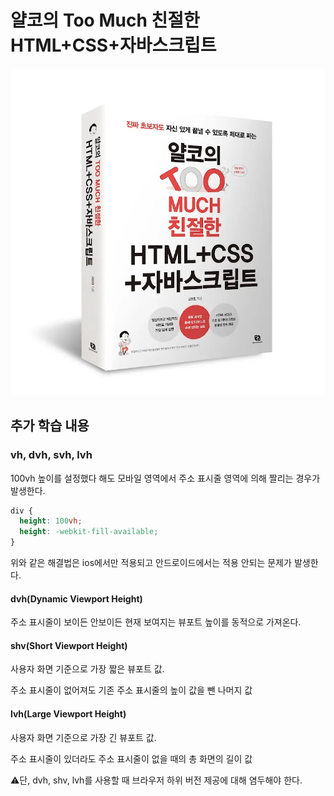 # 얄코의 Too Much 친절한 HTML+CSS+자바스크립트

![Book Image](../_asset/book.webp)

## 추가 학습 내용

### vh, dvh, svh, lvh

100vh 높이를 설정했다 해도 모바일 영역에서 주소 표시줄 영역에 의해 짤리는 경우가 발생한다.

```css
div {
  height: 100vh;
  height: -webkit-fill-available;
}
```

위와 같은 해결법은 ios에서만 적용되고 안드로이드에서는 적용 안되는 문제가 발생한다.

#### dvh(Dynamic Viewport Height)

주소 표시줄이 보이든 안보이든 현재 보여지는 뷰포트 높이를 동적으로 가져온다.

#### shv(Short Viewport Height)

사용자 화면 기준으로 가장 짧은 뷰포트 값.

주소 표시줄이 없어져도 기존 주소 표시줄의 높이 값을 뺀 나머지 값

#### lvh(Large Viewport Height)

사용자 화면 기준으로 가장 긴 뷰포트 값.

주소 표시줄이 있더라도 주소 표시줄이 없을 때의 총 화면의 길이 값

⚠️단, dvh, shv, lvh를 사용할 때 브라우저 하위 버전 제공에 대해 염두해야 한다.
